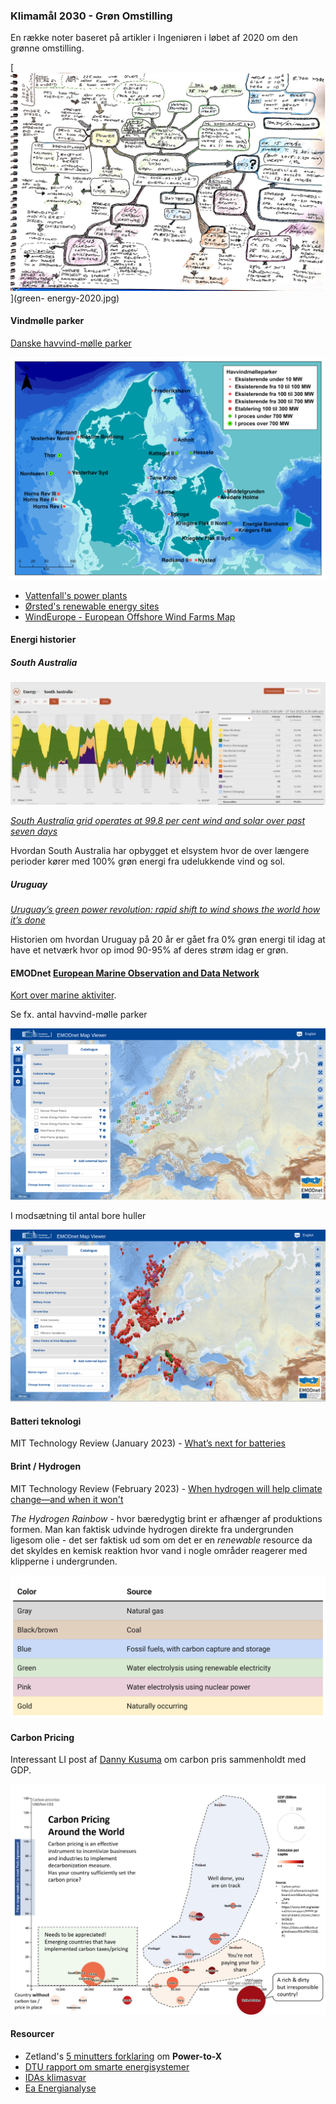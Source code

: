 ### Klimamål 2030 - Grøn Omstilling

En række noter baseret på artikler i Ingeniøren i løbet af 2020 om den grønne omstilling.

[![Klimamål 2030 - Grøn Omstilling](green-energy-2020.jpg "Klimamål 2030 - Grøn Omstilling")](green-
energy-2020.jpg)

#### Vindmølle parker

[Danske havvind-mølle parker](https://ens.dk/energikilder/etablerede-havvindmoelleparker)

[![Danske havvind-mølle parker - 2024](havvind-2024.png "Danske havvind-mølle parker - 2024")](havvind-2024.png)

* [Vattenfall's power plants](https://powerplants.vattenfall.com/)
* [Ørsted's renewable energy sites](https://orsted.com/en/what-we-do/renewable-energy-solutions)
* [WindEurope - European Offshore Wind Farms Map](https://windeurope.org/intelligence-platform/product/european-offshore-wind-farms-map-public/)

#### Energi historier

##### South Australia

[![South Australia - 2023](south-australia.webp "South Australia - 2023")](south-australia.webp)

*[South Australia grid operates at 99.8 per cent wind and solar over past seven days](https://reneweconomy-com-au.cdn.ampproject.org/c/s/reneweconomy.com.au/south-australia-grid-operates-at-99-8-per-cent-wind-and-solar-over-past-seven-days/amp/)*

Hvordan South Australia har opbygget et elsystem hvor de over længere perioder kører med 100% grøn energi fra udelukkende vind og sol.

##### Uruguay

*[Uruguay’s green power revolution: rapid shift to wind shows the world how it’s done](https://www.theguardian.com/global-development/2023/dec/27/uruguays-green-power-revolution-rapid-shift-to-wind-shows-the-world-how-its-done)*

Historien om hvordan Uruguay på 20 år er gået fra 0% grøn energi til idag at have et netværk hvor op imod 90-95% af deres strøm idag er grøn.

#### EMODnet [European Marine Observation and Data Network](https://emodnet.ec.europa.eu/en)

[Kort over marine aktiviter](https://emodnet.ec.europa.eu/geoviewer/#!/).

Se fx. antal havvind-mølle parker

[![Human Activities -> Energy -> Wind Farms](europe-windfarms.png "Human Activities -> Energy -> Wind Farms")](europe-windfarms.png)

I modsætning til antal bore huller

[![Human Activities -> Oil and Gas -> Boreholes](europe-boreholes.png "Human Activities -> Oil and Gas -> Boreholes")](europe-boreholes.png)

#### Batteri teknologi

MIT Technology Review (January 2023) - [What’s next for batteries](https://www.technologyreview.com/2023/01/04/1066141/whats-next-for-batteries/)

#### Brint / Hydrogen

MIT Technology Review (February 2023) - [When hydrogen will help climate change—and when it won't](https://www.technologyreview.com/2023/02/23/1069086/when-hydrogen-will-help-climate-change-and-when-it-wont/)

*The Hydrogen Rainbow* - hvor bæredygtig brint er afhænger af produktions formen. Man kan faktisk udvinde hydrogen direkte fra undergrunden ligesom olie - det ser faktisk ud som om det er en *renewable* resource da det skyldes en kemisk reaktion hvor vand i nogle områder reagerer med klipperne i undergrunden.

![The Hydrogen Rainbow](hydrogen-rainbow.png "The Hydrogen Rainbow")

#### Carbon Pricing

Interessant LI post af [Danny Kusuma](https://www.linkedin.com/posts/danny-kusuma_carbonemissions-carbonpricing-renewableenergy-activity-7106096256334143488-HxZW) om carbon pris sammenholdt med GDP.

[![Carbon Pricing around the World](carbon-price.jpg "Carbon Pricing around the World")](carbon-price.jpg)

#### Resourcer

* Zetland's [5 minutters forklaring](https://youtu.be/BUn00A3vgSQ) om **Power-to-X**
* [DTU rapport om smarte energisystemer](https://features.dtu.dk/smarte-energisystemer/)
* [IDAs klimasvar](https://ida.dk/klimasvar)
* [Ea Energianalyse](https://www.ea-energianalyse.dk)
